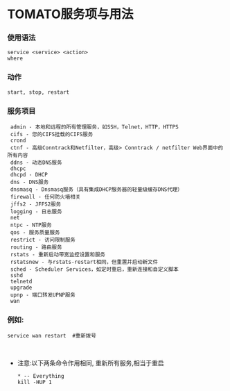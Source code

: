 # TOMATO服务项与用法

### 使用语法
   
    service <service> <action>
    where 


###  <action> 动作   
  
    start, stop, restart

###  <service> 服务项目  
   
     admin - 本地和远程的所有管理服务，如SSH，Telnet，HTTP，HTTPS
     cifs - 您的CIFS挂载的CIFS服务
     crond
     ctnf - 高级Conntrack和Netfilter，高级> Conntrack / netfilter Web界面中的所有内容
     ddns - 动态DNS服务
     dhcpc
     dhcpd - DHCP
     dns - DNS服务
     dnsmasq - Dnsmasq服务（具有集成DHCP服务器的轻量级缓存DNS代理）
     firewall - 任何防火墙相关
     jffs2 - JFFS2服务
     logging - 日志服务
     net
     ntpc - NTP服务
     qos - 服务质量服务
     restrict - 访问限制服务
     routing - 路由服务
     rstats - 重新启动带宽监控设置和服务
     rstatsnew - 与rstats-restart相同，但重置并启动新文件
     sched - Scheduler Services，如定时重启，重新连接和自定义脚本
     sshd
     telnetd
     upgrade
     upnp - 端口转发UPNP服务
     wan
    
  
### 例如:     
    service wan restart  #重新拨号  
     
+ 注意:以下两条命令作用相同, 重新所有服务,相当于重启   
   
      * -- Everything
      kill -HUP 1
     

